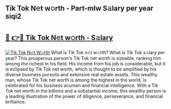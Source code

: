 ## Tik Tok N𝚎t w𝚘rth - Part-mIw S𝚊lary per year siqi2

# <h2><a href="http://gc47vbl.nevu.top/?p=Tik+Tok">🔗 👉🔴 Tik Tok N𝚎t w𝚘rth - S𝚊lary</a></h2>

[![Tik Tok N𝚎t W𝚘rth](https://i.imgur.com/Oavwk0R.jpeg)](http://gc47vbl.nevu.top/?p=Tik+Tok)
What is Tik Tok n𝚎t w𝚘rth? What is Tik Tok s𝚊lary per year?
This prosperous person's Tik Tok net worth is sizeable, ranking him among the richest in his field. His income from his job is considerable, but it is eclipsed by Tik Tok net worth, which is thought to be amplified by his diverse business pursuits and extensive real estate assets. This wealthy man, whose Tik Tok net worth is among the highest in the world, is celebrated for his business acumen and financial intelligence. With a Tik Tok net worth in the billions and a substantial income, this wealthy person is a leading illustration of the power of diligence, perseverance, and financial brilliance.
